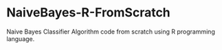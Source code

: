 # NaiveBayes-R-FromScratch
Naive Bayes Classifier Algorithm code from scratch using R programming language.
